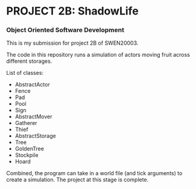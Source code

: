 # PROJECT 2B: ShadowLife
### Object Oriented Software Development

This is my submission for project 2B of SWEN20003.

The code in this repository runs a simulation of actors moving fruit across different storages.

List of classes:
* AbstractActor
* Fence
* Pad
* Pool
* Sign
* AbstractMover
* Gatherer
* Thief
* AbstractStorage
* Tree
* GoldenTree
* Stockpile
* Hoard

Combined, the program can take in a world file (and tick arguments) to create a simulation. The project at this stage is complete.